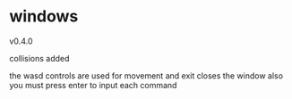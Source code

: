 windows
=======

v0.4.0

collisions added

the wasd controls are used for movement and exit closes the window also you must press enter to input each command
